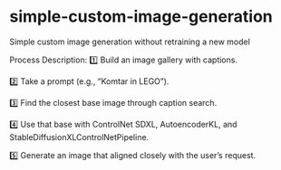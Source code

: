 # simple-custom-image-generation
Simple custom image generation without retraining a new model

Process Description:
1️⃣ Build an image gallery with captions.

2️⃣ Take a prompt (e.g., “Komtar in LEGO”).

3️⃣ Find the closest base image through caption search.

4️⃣ Use that base with ControlNet SDXL, AutoencoderKL, and StableDiffusionXLControlNetPipeline.

5️⃣ Generate an image that aligned closely with the user’s request.
